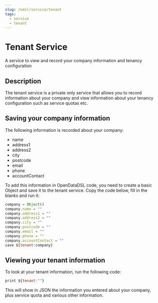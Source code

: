```yaml
---
slug: /odsl/service/tenant
tags:
  - service
  - tenant
---
```

Tenant Service
==============

A service to view and record your company information and tenancy configuration

## Description

The tenant service is a private only service that allows you to record information about your company and view information about your tenancy configuration such as service quotas etc.

## Saving your company information

The following information is recorded about your company:

*   name    
*   address1    
*   address2    
*   city    
*   postcode    
*   email    
*   phone    
*   accountContact    

To add this information in OpenDataDSL code, you need to create a basic Object and save it to the tenant service. Copy the code below, fill in the blanks and run it:
```js
company = Object()
company.name = ""
company.address1 = ""
company.address2 = ""
company.city = ""
company.postcode = ""
company.email = ""
company.phone = ""
company.accountContact = ""
save ${tenant:company}
```

## Viewing your tenant information

To look at your tenant information, run the following code:
```js
print ${tenant:""}
```
This will show in JSON the information you entered about your company, plus service quota and various other information.

